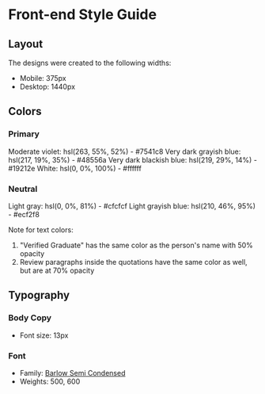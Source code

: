 # Front-end Style Guide

## Layout

The designs were created to the following widths:

- Mobile: 375px
- Desktop: 1440px

## Colors

### Primary

Moderate violet: hsl(263, 55%, 52%) - 	#7541c8
Very dark grayish blue: hsl(217, 19%, 35%) - 	#48556a
Very dark blackish blue: hsl(219, 29%, 14%) - 	#19212e
White: hsl(0, 0%, 100%) - 	#ffffff

### Neutral

Light gray: hsl(0, 0%, 81%) - 	#cfcfcf
Light grayish blue: hsl(210, 46%, 95%) -	#ecf2f8

Note for text colors:

1. "Verified Graduate" has the same color as the person's name with 50% opacity
2. Review paragraphs inside the quotations have the same color as well, but are at 70% opacity

## Typography

### Body Copy

- Font size: 13px

### Font

- Family: [Barlow Semi Condensed](https://fonts.google.com/specimen/Barlow+Semi+Condensed)
- Weights: 500, 600
